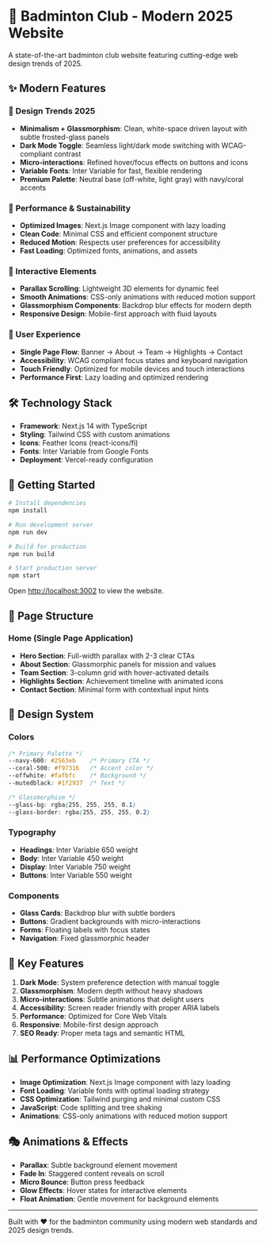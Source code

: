 # 🏸 Badminton Club - Modern 2025 Website

A state-of-the-art badminton club website featuring cutting-edge web design trends of 2025.

## ✨ Modern Features

### 🎨 Design Trends 2025
- **Minimalism + Glassmorphism**: Clean, white-space driven layout with subtle frosted-glass panels
- **Dark Mode Toggle**: Seamless light/dark mode switching with WCAG-compliant contrast
- **Micro-interactions**: Refined hover/focus effects on buttons and icons
- **Variable Fonts**: Inter Variable for fast, flexible rendering
- **Premium Palette**: Neutral base (off-white, light gray) with navy/coral accents

### 🚀 Performance & Sustainability  
- **Optimized Images**: Next.js Image component with lazy loading
- **Clean Code**: Minimal CSS and efficient component structure
- **Reduced Motion**: Respects user preferences for accessibility
- **Fast Loading**: Optimized fonts, animations, and assets

### 💫 Interactive Elements
- **Parallax Scrolling**: Lightweight 3D elements for dynamic feel
- **Smooth Animations**: CSS-only animations with reduced motion support
- **Glassmorphism Components**: Backdrop blur effects for modern depth
- **Responsive Design**: Mobile-first approach with fluid layouts

### 🎯 User Experience
- **Single Page Flow**: Banner → About → Team → Highlights → Contact
- **Accessibility**: WCAG compliant focus states and keyboard navigation
- **Touch Friendly**: Optimized for mobile devices and touch interactions
- **Performance First**: Lazy loading and optimized rendering

## 🛠️ Technology Stack

- **Framework**: Next.js 14 with TypeScript
- **Styling**: Tailwind CSS with custom animations
- **Icons**: Feather Icons (react-icons/fi)
- **Fonts**: Inter Variable from Google Fonts
- **Deployment**: Vercel-ready configuration

## 🚀 Getting Started

```bash
# Install dependencies
npm install

# Run development server
npm run dev

# Build for production
npm run build

# Start production server
npm start
```

Open [http://localhost:3002](http://localhost:3002) to view the website.

## 📱 Page Structure

### Home (Single Page Application)
- **Hero Section**: Full-width parallax with 2-3 clear CTAs
- **About Section**: Glassmorphic panels for mission and values
- **Team Section**: 3-column grid with hover-activated details
- **Highlights Section**: Achievement timeline with animated icons
- **Contact Section**: Minimal form with contextual input hints

## 🎨 Design System

### Colors
```css
/* Primary Palette */
--navy-600: #2563eb    /* Primary CTA */
--coral-500: #f97316   /* Accent color */
--offwhite: #fafbfc    /* Background */
--mutedblack: #1f2937  /* Text */

/* Glassmorphism */
--glass-bg: rgba(255, 255, 255, 0.1)
--glass-border: rgba(255, 255, 255, 0.2)
```

### Typography
- **Headings**: Inter Variable 650 weight
- **Body**: Inter Variable 450 weight  
- **Display**: Inter Variable 750 weight
- **Buttons**: Inter Variable 550 weight

### Components
- **Glass Cards**: Backdrop blur with subtle borders
- **Buttons**: Gradient backgrounds with micro-interactions
- **Forms**: Floating labels with focus states
- **Navigation**: Fixed glassmorphic header

## 🌟 Key Features

1. **Dark Mode**: System preference detection with manual toggle
2. **Glassmorphism**: Modern depth without heavy shadows
3. **Micro-interactions**: Subtle animations that delight users
4. **Accessibility**: Screen reader friendly with proper ARIA labels
5. **Performance**: Optimized for Core Web Vitals
6. **Responsive**: Mobile-first design approach
7. **SEO Ready**: Proper meta tags and semantic HTML

## 📊 Performance Optimizations

- **Image Optimization**: Next.js Image component with lazy loading
- **Font Loading**: Variable fonts with optimal loading strategy
- **CSS Optimization**: Tailwind purging and minimal custom CSS
- **JavaScript**: Code splitting and tree shaking
- **Animations**: CSS-only animations with reduced motion support

## 🎭 Animations & Effects

- **Parallax**: Subtle background element movement
- **Fade In**: Staggered content reveals on scroll
- **Micro Bounce**: Button press feedback
- **Glow Effects**: Hover states for interactive elements
- **Float Animation**: Gentle movement for background elements

---

Built with ❤️ for the badminton community using modern web standards and 2025 design trends. 
